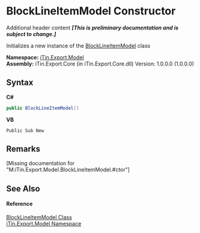 # BlockLineItemModel Constructor 
Additional header content _**\[This is preliminary documentation and is subject to change.\]**_

Initializes a new instance of the <a href="1350d6bc-592c-dda0-2266-b68a7c5c6887">BlockLineItemModel</a> class

**Namespace:**&nbsp;<a href="ef57ffcc-e95e-b212-5a46-9aa6f5a3511f">iTin.Export.Model</a><br />**Assembly:**&nbsp;iTin.Export.Core (in iTin.Export.Core.dll) Version: 1.0.0.0 (1.0.0.0)

## Syntax

**C#**<br />
``` C#
public BlockLineItemModel()
```

**VB**<br />
``` VB
Public Sub New
```


## Remarks
\[Missing <remarks> documentation for "M:iTin.Export.Model.BlockLineItemModel.#ctor"\]

## See Also


#### Reference
<a href="1350d6bc-592c-dda0-2266-b68a7c5c6887">BlockLineItemModel Class</a><br /><a href="ef57ffcc-e95e-b212-5a46-9aa6f5a3511f">iTin.Export.Model Namespace</a><br />